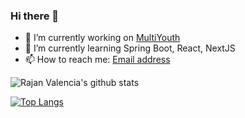 ### Hi there 👋

- 🔭 I’m currently working on [MultiYouth](http://multiyouth.com)
- 🌱 I’m currently learning Spring Boot, React, NextJS
- 📫 How to reach me: [Email address](mailto:rajanvalencia@au.com)

![Rajan Valencia's github stats](https://github-readme-stats.vercel.app/api?username=rajanvalencia&count_private=true&show_icons=true&theme=monokai)

[![Top Langs](https://github-readme-stats.vercel.app/api/top-langs/?username=rajanvalencia&layout=compact)](https://github.com/anuraghazra/github-readme-stats)
